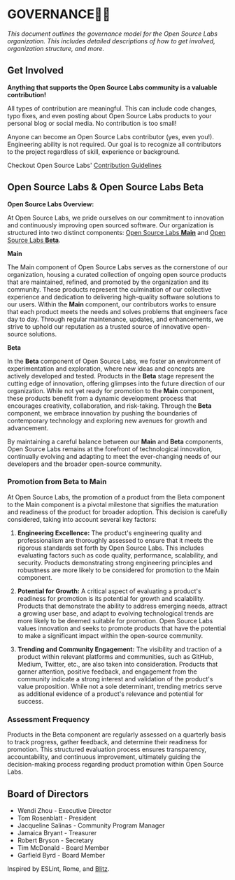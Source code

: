# GOVERNANCE🧑‍⚖️
_This document outlines the governance model for the Open Source Labs organization. This includes detailed descriptions of how to get involved, organization structure, and more._

## Get Involved
__Anything that supports the Open Source Labs community is a valuable contribution!__

All types of contribution are meaningful. This can include code changes, typo fixes, and even posting about Open Source Labs products to your personal blog or social media. No contribution is too small!

Anyone can become an Open Source Labs contributor (yes, even you!). Engineering ability is not required. Our goal is to recognize all contributors to the project regardless of skill, experience or background.

Checkout Open Source Labs' [Contribution Guidelines](./docs/CONTRIBUTING.md)

## Open Source Labs & Open Source Labs Beta

__Open Source Labs Overview:__

At Open Source Labs, we pride ourselves on our commitment to innovation and continuously improving open sourced software. Our organization is structured into two distinct components: [Open Source Labs __Main__](https://github.com/open-source-labs) and [Open Source Labs __Beta__](https://github.com/oslabs-beta).

__Main__

The Main component of Open Source Labs serves as the cornerstone of our organization, housing a curated collection of ongoing open source products that are maintained, refined, and promoted by the organization and its community. These products represent the culmination of our collective experience and dedication to delivering high-quality software solutions to our users. Within the __Main__ component, our contributors works to ensure that each product meets the needs and solves problems that engineers face day to day. Through regular maintenance, updates, and enhancements, we strive to uphold our reputation as a trusted source of innovative open-source solutions.

__Beta__

In the __Beta__ component of Open Source Labs, we foster an environment of experimentation and exploration, where new ideas and concepts are actively developed and tested. Products in the __Beta__ stage represent the cutting edge of innovation, offering glimpses into the future direction of our organization. While not yet ready for promotion to the __Main__ component, these products benefit from a dynamic development process that encourages creativity, collaboration, and risk-taking. Through the __Beta__ component, we embrace innovation by pushing the boundaries of contemporary technology and exploring new avenues for growth and advancement.

By maintaining a careful balance between our __Main__ and __Beta__ components, Open Source Labs remains at the forefront of technological innovation, continually evolving and adapting to meet the ever-changing needs of our developers and the broader open-source community.

### Promotion from Beta to Main

At Open Source Labs, the promotion of a product from the Beta component to the Main component is a pivotal milestone that signifies the maturation and readiness of the product for broader adoption. This decision is carefully considered, taking into account several key factors:

1. __Engineering Excellence:__ The product's engineering quality and professionalism are thoroughly assessed to ensure that it meets the rigorous standards set forth by Open Source Labs. This includes evaluating factors such as code quality, performance, scalability, and security. Products demonstrating strong engineering principles and robustness are more likely to be considered for promotion to the Main component.

1. __Potential for Growth:__ A critical aspect of evaluating a product's readiness for promotion is its potential for growth and scalability. Products that demonstrate the ability to address emerging needs, attract a growing user base, and adapt to evolving technological trends are more likely to be deemed suitable for promotion. Open Source Labs values innovation and seeks to promote products that have the potential to make a significant impact within the open-source community.

1. __Trending and Community Engagement:__ The visibility and traction of a product within relevant platforms and communities, such as GitHub, Medium, Twitter, etc., are also taken into consideration. Products that garner attention, positive feedback, and engagement from the community indicate a strong interest and validation of the product's value proposition. While not a sole determinant, trending metrics serve as additional evidence of a product's relevance and potential for success.

### Assessment Frequency 
Products in the Beta component are regularly assessed on a quarterly basis to track progress, gather feedback, and determine their readiness for promotion. This structured evaluation process ensures transparency, accountability, and continuous improvement, ultimately guiding the decision-making process regarding product promotion within Open Source Labs.

## Board of Directors
- Wendi Zhou - Executive Director
- Tom Rosenblatt - President
- Jacqueline Salinas - Community Program Manager
- Jamaica Bryant - Treasurer
- Robert Bryson - Secretary
- Tim McDonald - Board Member
- Garfield Byrd - Board Member

Inspired by ESLint, Rome, and [Blitz](https://blitzjs.com/docs/maintainers).